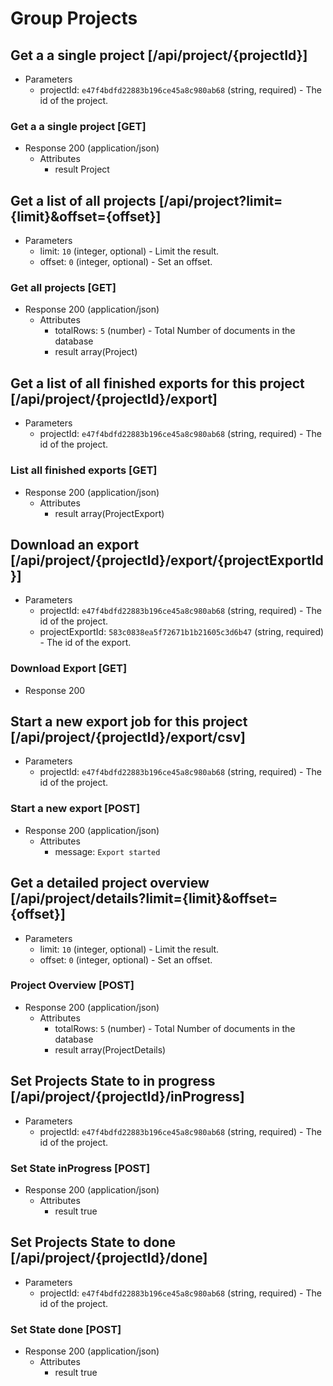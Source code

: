 # Group Projects

## Get a a single project [/api/project/{projectId}]

+ Parameters
    + projectId: `e47f4bdfd22883b196ce45a8c980ab68` (string, required) - The id of the project.

### Get a a single project [GET]

+ Response 200 (application/json)
    + Attributes
        + result Project

## Get a list of all projects [/api/project?limit={limit}&offset={offset}]

+ Parameters
    + limit: `10` (integer, optional) - Limit the result.
    + offset: `0` (integer, optional) - Set an offset.

### Get all projects [GET]

+ Response 200 (application/json)
    + Attributes
        + totalRows: `5` (number) - Total Number of documents in the database
        + result array(Project)

## Get a list of all finished exports for this project [/api/project/{projectId}/export]

+ Parameters
    + projectId: `e47f4bdfd22883b196ce45a8c980ab68` (string, required) - The id of the project.

### List all finished exports [GET]

+ Response 200 (application/json)
    + Attributes
        + result array(ProjectExport)

## Download an export [/api/project/{projectId}/export/{projectExportId}]

+ Parameters
    + projectId: `e47f4bdfd22883b196ce45a8c980ab68` (string, required) - The id of the project.
    + projectExportId: `583c0838ea5f72671b1b21605c3d6b47` (string, required) - The id of the export.

### Download Export [GET]

+ Response 200

## Start a new export job for this project [/api/project/{projectId}/export/csv]

+ Parameters
    + projectId: `e47f4bdfd22883b196ce45a8c980ab68` (string, required) - The id of the project.

### Start a new export [POST]

+ Response 200 (application/json)
    + Attributes
        + message: `Export started`

## Get a detailed project overview [/api/project/details?limit={limit}&offset={offset}]

+ Parameters
    + limit: `10` (integer, optional) - Limit the result.
    + offset: `0` (integer, optional) - Set an offset.

### Project Overview [POST]

+ Response 200 (application/json)
    + Attributes
        + totalRows: `5` (number) - Total Number of documents in the database
        + result array(ProjectDetails)

## Set Projects State to in progress [/api/project/{projectId}/inProgress]

+ Parameters
    + projectId: `e47f4bdfd22883b196ce45a8c980ab68` (string, required) - The id of the project.

### Set State inProgress [POST]

+ Response 200 (application/json)
    + Attributes
        + result true

## Set Projects State to done [/api/project/{projectId}/done]

+ Parameters
    + projectId: `e47f4bdfd22883b196ce45a8c980ab68` (string, required) - The id of the project.

### Set State done [POST]

+ Response 200 (application/json)
    + Attributes
        + result true
